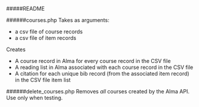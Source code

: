 #####README

######courses.php
Takes as arguments: 
   - a csv file of course records 
   - a csv file of item records

Creates
  - A course record in Alma for every course record in the CSV file
  - A reading list in Alma associated with each course record in the CSV file
  - A citation for each unique bib record (from the associated item record) in the CSV file item list
  
######delete_courses.php
Removes _all_ courses created by the Alma API.  Use only when testing.  
